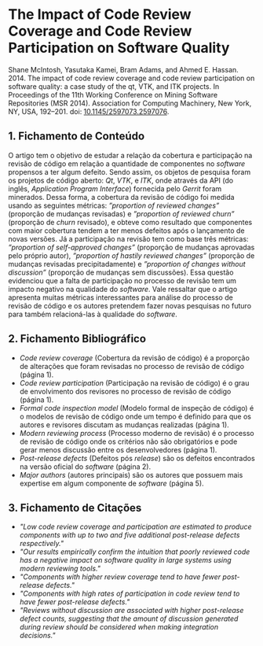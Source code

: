 # The Impact of Code Review Coverage and Code Review Participation on Software Quality

Shane McIntosh, Yasutaka Kamei, Bram Adams, and Ahmed E. Hassan. 2014. The impact of code review coverage and code review participation on software quality: a case study of the qt, VTK, and ITK projects. In Proceedings of the 11th Working Conference on Mining Software Repositories (MSR 2014). Association for Computing Machinery, New York, NY, USA, 192–201. doi: [10.1145/2597073.2597076](https://doi.org/10.1145/2597073.2597076).

## 1. Fichamento de Conteúdo

O artigo tem o objetivo de estudar a relação da cobertura e participação na revisão de código em relação a quantidade de componentes no _software_ propensos a ter algum defeito. Sendo assim, os objetos de pesquisa foram os projetos de código aberto: _Qt_, _VTK_, e _ITK_, onde através da API (do inglês, _Application Program Interface_) fornecida pelo _Gerrit_ foram minerados. Dessa forma, a cobertura da revisão de código foi medida usando as seguintes métricas: _”proportion of reviewed changes”_ (proporção de mudanças revisadas) e _”proportion of reviewed churn”_ (proporção de _churn_ revisado), e obteve como resultado que componentes com maior cobertura tendem a ter menos defeitos após o lançamento de novas versões. Já a participação na revisão tem como base três métricas: _”proportion of self-approved changes”_ (proporção de mudanças aprovadas pelo próprio autor), _”proportion of hastily reviewed changes”_ (proporção de mudanças revisadas precipitadamente) e _”proportion of changes without discussion”_ (proporção de mudanças sem discussões). Essa questão evidenciou que a falta de participação no processo de revisão tem um impacto negativo na qualidade do _software_. Vale ressaltar que o artigo apresenta muitas métricas interessantes para análise do processo de revisão de código e os autores pretendem fazer novas pesquisas no futuro para também relacioná-las à qualidade do _software_.

## 2. Fichamento Bibliográfico

- _Code review coverage_ (Cobertura da revisão de código) é a proporção de alterações que foram revisadas no processo de revisão de código (página 1).
- _Code review participation_ (Participação na revisão de código) é o grau de envolvimento dos revisores no processo de revisão de código (página 1).
- _Formal code inspection model_ (Modelo formal de inspeção de código) é o modelos de revisão de código onde um tempo é definido para que os autores e revisores discutam as mudanças realizadas (página 1).
- _Modern reviewing process_ (Processo moderno de revisão) é o processo de revisão de código onde os critérios não são obrigatórios e pode gerar menos discussão entre os desenvolvedores (página 1).
- _Post-release defects_ (Defeitos pós _release_) são os defeitos encontrados na versão oficial do _software_ (página 2).
- _Major authors_ (autores principais) são os autores que possuem mais expertise em algum componente de _software_ (página 5).

## 3. Fichamento de Citações

- _"Low code review coverage and participation are estimated to produce components with up to two and five additional post-release defects respectively."_
- _"Our results empirically confirm the intuition that poorly reviewed code has a negative impact on software quality in large systems using modern reviewing tools."_
- _"Components with higher review coverage tend to have fewer post-release defects."_
- _"Components with high rates of participation in code review tend to have fewer post-release defects."_
- _"Reviews without discussion are associated with higher post-release defect counts, suggesting that the amount of discussion generated during review should be considered when making integration decisions."_
